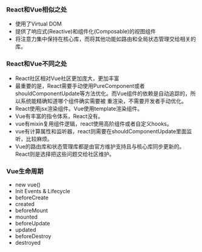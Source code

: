 ### React和Vue相似之处
- 使用了Virtual DOM
- 提供了响应式(Reactive)和组件化(Composable)的视图组件
- 将注意力集中保持在核心库，而将其他功能如路由和全局状态管理交给相关的库。

### React和Vue不同之处
- React社区相对Vue社区更加庞大，更加丰富
- 最重要的是，React需要手动使用PureComponent或者shouldComponentUpdate等方法优化。而Vue组件的依赖是自动追踪的，所以系统能精确知道哪个组件确实需要被
  重渲染，不需要开发者手动优化。
- React使用jsx渲染组件。Vue使用template渲染组件。
- Vue有丰富的指令体系，React没有。
- vue有mixin复用组件逻辑，react使用高阶组件或者自定义hooks。
- vue有计算属性和监听器，react则需要在shouldComponentUpdate里面监听，比较麻烦。
- Vue的路由库和状态管理库都是由官方维护支持且与核心库同步更新的。React则是选择把这些问题交给社区维护。


### Vue生命周期
- new vue()
- Init Events & Lifecycle
- beforeCreate
- created
- beforeMount
- mounted
- beforeUpdate
- updated
- beforeDestroy
- destroyed

